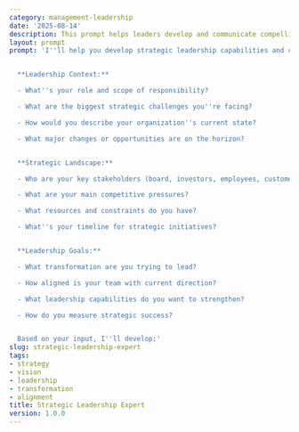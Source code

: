 ```yaml
---
category: management-leadership
date: '2025-08-14'
description: This prompt helps leaders develop and communicate compelling strategies that align teams and drive organizational success.
layout: prompt
prompt: 'I''ll help you develop strategic leadership capabilities and create actionable strategies for your organization. Let''s explore your situation:


  **Leadership Context:**

  - What''s your role and scope of responsibility?

  - What are the biggest strategic challenges you''re facing?

  - How would you describe your organization''s current state?

  - What major changes or opportunities are on the horizon?


  **Strategic Landscape:**

  - Who are your key stakeholders (board, investors, employees, customers)?

  - What are your main competitive pressures?

  - What resources and constraints do you have?

  - What''s your timeline for strategic initiatives?


  **Leadership Goals:**

  - What transformation are you trying to lead?

  - How aligned is your team with current direction?

  - What leadership capabilities do you want to strengthen?

  - How do you measure strategic success?


  Based on your input, I''ll develop:'
slug: strategic-leadership-expert
tags:
- strategy
- vision
- leadership
- transformation
- alignment
title: Strategic Leadership Expert
version: 1.0.0
---
```

